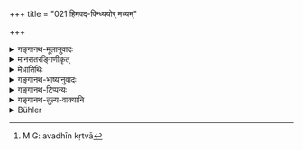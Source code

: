 +++
title = "021 हिमवद्-विन्ध्ययोर् मध्यम्"

+++

<details><summary>गङ्गानथ-मूलानुवादः</summary>

The country lying between the Himālaya and the Vindhya, to the east of Vinaśana and to the west of Prayāga, is called the ‘Madhyadeśa,’ the ‘Middle Country.’ (21)
</details>

<details><summary>मानसतरङ्गिणीकृत्</summary>

This land, that lies between the Himalayas and the Vindhyas mountains, with prayAga in the East and vinashana (the place where the river Sarasvati disappears) to the west, is called madhyadesa. 
</details>

<details><summary>मेधातिथिः</summary>

उत्तरस्यां दिशि हिमवान् पर्वतः, दक्षिणस्यां विन्ध्यः । **विनशनं** सरस्वत्या अन्तर्धानदेशः । **प्रयागः** गङ्गायमुनयोः संगमः । एतान् देशान् अवधीकृत्य[^१०६] मध्यं **मध्यदेश**नामानं देशं विद्यात् । नात्युत्कृष्टो नातिनिकृष्ट इत्य् अतो ऽयं मध्यदेशः, न तु पृथिवीमध्यभवत्वात् ॥ २.२१ ॥


[^१०६]:
     M G: avadhīn kṛtvā
</details>

<details><summary>गङ्गानथ-भाष्यानुवादः</summary>

On the north lies the Himālaya and on the south the Vindhya. ‘*Vinaśana*’ is the name of the place where the Sarasvatī river has disappeared.—(20)

‘*Prayāga*’—is the confluence of the Gaṅgā and the Yamunā.

The region having these four as its boundaries is to be known by the name ‘*Madhya-deśa*.’ It is called ‘*madhya*’ or ‘middle,’ because it is neither very superior nor very inferior,—and *not* because it is located
*the centre* of the Earth.—(21)
</details>

<details><summary>गङ्गानथ-टिप्पन्यः</summary>

‘*Vināśana*’—This is the name given to the place where the river Sarasvatī becomes lost in the sands. Buhler says it lies in the district of Hissar, in the Punjab.

Buhler curiously translates ‘*pratyak*’ by ‘east,’ while it means
*west*.

This verse is quoted in the *Smṛticandrikā* (p. 18), which explains ‘*vinaśana*’ as the place where the Sarasvatī has disappeared;—in the
*Vīramitrodaya* (Paribhāṣa, p. 56) which locates ‘Vinaśana’ in the
*Kurukṣetra*,—in the *Dānamayūkha*, (p. 7),—and the *Saṃskāramayūkha*
(p. 4).
</details>

<details><summary>गङ्गानथ-तुल्य-वाक्यानि</summary>

**(Verses 18-23)**

See Comparative notes for [Verse 2.18 (The Practice of Good Men)].
</details>

<details><summary>Bühler</summary>

021	That (country) which (lies) between the Himavat and the Vindhya (mountains) to the east of Prayaga and to the west of Vinasana (the place where the river Sarasvati disappears) is called Madhyadesa (the central region).
</details>
